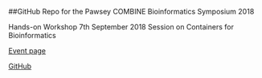 ##GitHub Repo for the Pawsey COMBINE Bioinformatics Symposium 2018

Hands-on Workshop 7th September 2018
Session on Containers for Bioinformatics

[Event page](https://www.pawsey.org.au/bio-symposium)

[GitHub](https://github.com/PawseySC/bio-workshop-18)
